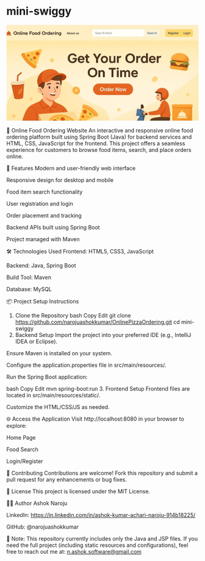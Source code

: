 # mini-swiggy
![Home Page](mini-swiggy-home.webp)

🍕 Online Food Ordering Website
An interactive and responsive online food ordering platform built using Spring Boot (Java) for backend services and HTML, CSS, JavaScript for the frontend. This project offers a seamless experience for customers to browse food items, search, and place orders online.

🚀 Features
Modern and user-friendly web interface

Responsive design for desktop and mobile

Food item search functionality

User registration and login

Order placement and tracking

Backend APIs built using Spring Boot

Project managed with Maven

🛠 Technologies Used
Frontend: HTML5, CSS3, JavaScript

Backend: Java, Spring Boot

Build Tool: Maven

Database: MySQL

📦 Project Setup Instructions
1. Clone the Repository
bash
Copy
Edit
git clone https://github.com/narojuashokkumar/OnlinePizzaOrdering.git
cd mini-swiggy
2. Backend Setup
Import the project into your preferred IDE (e.g., IntelliJ IDEA or Eclipse).

Ensure Maven is installed on your system.

Configure the application.properties file in src/main/resources/.

Run the Spring Boot application:

bash
Copy
Edit
mvn spring-boot:run
3. Frontend Setup
Frontend files are located in src/main/resources/static/.

Customize the HTML/CSS/JS as needed.

🌐 Access the Application
Visit http://localhost:8080 in your browser to explore:

Home Page

Food Search

Login/Register

🤝 Contributing
Contributions are welcome!
Fork this repository and submit a pull request for any enhancements or bug fixes.

📄 License
This project is licensed under the MIT License.

🙋‍♀️ Author
Ashok Naroju

LinkedIn: https://in.linkedin.com/in/ashok-kumar-achari-naroju-914b18225/

GitHub: @narojuashokkumar

📌 Note: This repository currently includes only the Java and JSP files.
If you need the full project (including static resources and configurations), feel free to reach out me at: n.ashok.software@gmail.com
